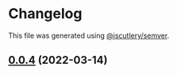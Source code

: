 # Changelog

This file was generated using [@jscutlery/semver](https://github.com/jscutlery/semver).

## [0.0.4](/compare/nexter-0.0.3...nexter-0.0.4) (2022-03-14)
